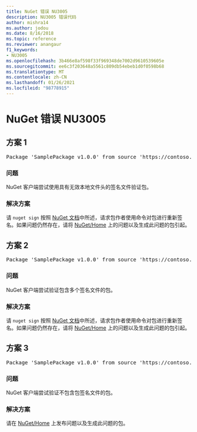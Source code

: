 ```yaml
---
title: NuGet 错误 NU3005
description: NU3005 错误代码
author: mishra14
ms.author: jodou
ms.date: 8/16/2018
ms.topic: reference
ms.reviewer: anangaur
f1_keywords:
- NU3005
ms.openlocfilehash: 3b466e8af598f33f969348de7002d9610539605e
ms.sourcegitcommit: ee6c3f203648a5561c809db54ebeb1d0f0598b68
ms.translationtype: MT
ms.contentlocale: zh-CN
ms.lasthandoff: 01/26/2021
ms.locfileid: "98778915"
---
```

# <a name="nuget-error-nu3005"></a>NuGet 错误 NU3005

## <a name="scenario-1"></a>方案 1

<pre>Package 'SamplePackage v1.0.0' from source 'https://contoso.com/index.json': The package contains an invalid package signature file.</pre>

### <a name="issue"></a>问题

NuGet 客户端尝试使用具有无效本地文件头的签名文件验证包。


### <a name="solution"></a>解决方案

请 `nuget sign` 按照 [NuGet 文档](../../create-packages/sign-a-package.md)中所述，请求包作者使用命令对包进行重新签名。如果问题仍然存在，请将 [NuGet/Home](https://github.com/NuGet/Home/issues) 上的问题以及生成此问题的包引起。



## <a name="scenario-2"></a>方案 2

<pre>Package 'SamplePackage v1.0.0' from source 'https://contoso.com/index.json': The package contains multiple package signature files.</pre>

### <a name="issue"></a>问题

NuGet 客户端尝试验证包含多个签名文件的包。


### <a name="solution"></a>解决方案

请 `nuget sign` 按照 [NuGet 文档](../../create-packages/sign-a-package.md)中所述，请求包作者使用命令对包进行重新签名。如果问题仍然存在，请将 [NuGet/Home](https://github.com/NuGet/Home/issues) 上的问题以及生成此问题的包引起。



## <a name="scenario-3"></a>方案 3

<pre>Package 'SamplePackage v1.0.0' from source 'https://contoso.com/index.json': The package does not contain a valid package signature file.</pre>

### <a name="issue"></a>问题

NuGet 客户端尝试验证不包含包签名文件的包。


### <a name="solution"></a>解决方案

请在 [NuGet/Home](https://github.com/NuGet/Home/issues) 上发布问题以及生成此问题的包。
